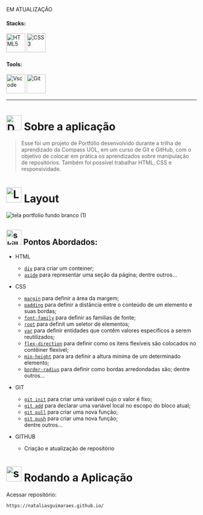 EM ATUALIZAÇÃO

<!-- VISUALIZAR NO VSCODE  CTRL + K  V -->

<!-- BADGES https://www.youtube.com/watch?v=cRoBt6AZgjc
https://dev.to/envoy_/150-badges-for-github-pnk

BUILD BADGES
https://shields.io
ICONS
https://simpleicons.org/?q=react
-->


 <!------------------------------------STACKS-->
#### Stacks:
<p align="left">

 <a href="https://developer.mozilla.org/pt-BR/docs/Web/HTML"><img  alt="HTML5"  width="50" height="50" src="https://user-images.githubusercontent.com/59892368/149663188-8298a9bf-f3ce-4881-944f-e94edf37beed.png"><a/>
   <a href="https://developer.mozilla.org/pt-BR/docs/Web/CSS"><img  alt="CSS3"  width="50" height="50" src="https://user-images.githubusercontent.com/59892368/149663193-40e11362-c724-49cf-a0b5-a20f98c8e4ba.png"><a/>
    
</p>
  

   <!------------------------------------SHIELDS STACKS-->
   
  <!--
  <a href=""> ![Alt ou título da imagem](https://img.shields.io/badge/-Map-/?logo=JavaScript&logoColor=white&color=yellow)<a/>
 <a href="https://devdigoarthur.notion.site/Context-API-610980ad0db948709d364efc919a454e"> ![Alt ou título da imagem](https://img.shields.io/badge/-ContextAPI-/?logo=CreateReactApp&logoColor=white&color=9cf)<a/>
<a href="https://devdigoarthur.notion.site/Estado-e7c7508cb6bd4d81984ba5e8e50eab67">  ![Alt ou título da imagem](https://img.shields.io/badge/-State-/?logo=CreateReactApp&logoColor=white&color=9cf)<a/>
   <a href="https://devdigoarthur.notion.site/Componentes-bc3ca1ebd97d4ccc8d11e6ab668eeb73"> ![Alt ou título da imagem](https://img.shields.io/badge/-Components-/?logo=CreateReactApp&logoColor=white&color=9cf)<a/>
 -->
 
 
 <!------------------------------------TOOLS-->
 #### Tools:
 <a href="https://code.visualstudio.com/"><img  alt="Vscode"  width="50" height="50" src="https://user-images.githubusercontent.com/59892368/149663512-3f83da57-bdfe-4cef-bcc2-feb304a738ff.png"><a/>
 <a href="https://git-scm.com/"><img  alt="Git"  width="50" height="50" src="https://user-images.githubusercontent.com/59892368/149677999-f5947f0b-e535-4ba2-911c-1c5926045c35.png"><a/>        
     
<hr>
  
  <!------------------------------------PROJECT ICON-->
  
 
   <!------------------------------------DESCRIPTION-->

# <img  alt="Description"  width="40" height="40" src="https://user-images.githubusercontent.com/104440384/197401332-8a63c531-bd11-4995-b8ff-98d384f18cb3.png">  Sobre a aplicação <!---write here : talk a little about project: what's does, example.  -->
> Esse foi um projeto de Portfólio desenvolvido durante a trilha de aprendizado da Compass UOL, em um curso de Git e GitHub, com o objetivo de colocar em prática os aprendizados sobre manipulação de repositórios. Também foi possível trabalhar HTML, CSS e responsividade.
  
  
<!------------------------------------LAYOUT -->
# <img  alt="Layout"  width="40" height="40" src="https://cdn-icons-png.flaticon.com/512/3474/3474362.png">  Layout <!---write here : talk a little about project: what's does, example.  -->
![tela portfolio fundo branco (1)](https://user-images.githubusercontent.com/104440384/214465881-01164294-9c8a-46d0-ba25-6677a6c45838.png)


  
  <!------------------------------------PRODUCTION SKILLS-->

## <img  alt="skills"  width="40" height="40" src="https://user-images.githubusercontent.com/104440384/197401378-9a96dbaf-852f-430e-87e9-74934c9e10f3.png"> Pontos Abordados: <!---write here: learned concepts; -->

 * HTML
   * [`div`](https://developer.mozilla.org/pt-BR/docs/Web/CSS/font-family) para criar um conteiner;
   * [`aside`](https://developer.mozilla.org/pt-BR/docs/Web/CSS/text-align) para representar uma seção da página;
  dentre outros...

* CSS
  * [`margin`](https://developer.mozilla.org/pt-BR/docs/Web/CSS/display) para definir a área da margem;
  * [`padding`](https://developer.mozilla.org/pt-BR/docs/Web/CSS/font-family) para definir a distância entre o conteúdo de um elemento e suas bordas;
  * [`font-family`](https://developer.mozilla.org/pt-BR/docs/Web/CSS/text-align) para definir as famílias de fonte;
  * [`root`](https://developer.mozilla.org/en-US/docs/Web/CSS/margin) para definit um seletor de elementos;
  * [`var`](https://developer.mozilla.org/pt-BR/docs/Web/CSS/display) para definir entidades que contêm valores específicos a serem reutilizados;
  * [`flex-direction`](https://developer.mozilla.org/pt-BR/docs/Web/CSS/text-align) para definir como os itens flexíveis são colocados no contêiner flexível;
  * [`min-height`](https://developer.mozilla.org/en-US/docs/Web/CSS/margin) para ara definir a altura mínima de um determinado elemento;
  * [`border-radius`](https://developer.mozilla.org/pt-BR/docs/Web/CSS/text-align) para definir como bordas arredondadas são;
  dentre outros...
  
* GIT
  * [`git init`](https://developer.mozilla.org/pt-BR/docs/Web/CSS/font-family) para criar uma variável cujo o valor é fixo;
  * [`git add`](https://developer.mozilla.org/pt-BR/docs/Web/CSS/text-align) para declarar uma variável local no escopo do bloco atual;
  * [`git pull`](https://developer.mozilla.org/en-US/docs/Web/CSS/margin) para criar uma nova função;
  * [`git push`](https://developer.mozilla.org/en-US/docs/Web/CSS/margin) para criar uma nova função;  
  dentre outros...
  
 * GITHUB
   * Criação e atualização de repositório
  <!------------------------------------RUN APP-->
 
 # <img  alt="skills"  width="40" height="40" src="https://user-images.githubusercontent.com/104440384/197401454-395a60af-ec72-4b68-b3b0-3595f8fb8dfe.png"> Rodando a Aplicação
 

Acessar repositório:

```
https://nataliasguimaraes.github.io/
```


  <!------------------------------------WHY/THANKS->


  
  
  




